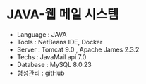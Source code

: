 # JAVA-웹 메일 시스템
- Language : JAVA
- Tools : NetBeans IDE, Docker
- Server : Tomcat 9.0 , Apache James 2.3.2
- Techs : JavaMail api 7.0
- Database : MySQL 8.0.23
- 형성관리 : gitHub
